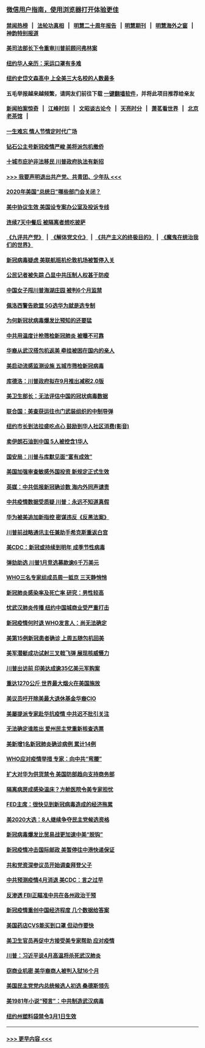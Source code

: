 ### [微信用户指南，使用浏览器打开体验更佳](https://github.com/gfw-breaker/banned-news1/blob/master/indexes/wechat-guide.md?t=0)
#### [禁闻热榜](热点新闻.md?t=0)  &nbsp;&nbsp;|&nbsp;&nbsp; [法轮功真相](https://github.com/gfw-breaker/truth/blob/master/README.md?t=0) &nbsp;&nbsp;|&nbsp;&nbsp; [明慧二十周年报告](https://github.com/gfw-breaker/mh-reports/blob/master/README.md?t=0) &nbsp;&nbsp;|&nbsp;&nbsp;[明慧期刊](https://github.com/gfw-breaker/mh-qikan) &nbsp;&nbsp;|&nbsp;&nbsp; [明慧海外之窗](https://github.com/gfw-breaker/mh-news/blob/master/README.md?t=0) &nbsp;&nbsp;|&nbsp;&nbsp; [神韵特别报道](https://github.com/gfw-breaker/mh-news/blob/master/shenyun.md?t=0)
#### [美司法部长下令重审川普前顾问弗林案](../pages/nsc412/n11870258.md?t=02151511) 
#### [纽约华人亲历：采运口罩有多难](../pages/nsc412/n11870531.md?t=02151511) 
#### [纽约史岱文森高中  上全美三大名校的人数最多](../pages/nsc412/n11870557.md?t=02151511) 
#### 五毛举报越来越频繁，请网友们前往下载 [一键翻墙软件](https://github.com/gfw-breaker/ssr-accounts)，并将此项目推荐给亲友
#### [新闻拍案惊奇](https://github.com/gfw-breaker/banned-news1/blob/master/pages/link4.md) &nbsp;&nbsp;|&nbsp;&nbsp; [江峰时刻](https://github.com/gfw-breaker/banned-news1/blob/master/pages/link4.md) &nbsp;&nbsp;|&nbsp;&nbsp; [文昭谈古论今](https://github.com/gfw-breaker/banned-news1/blob/master/pages/link4.md) &nbsp;&nbsp;|&nbsp;&nbsp; [天亮时分](https://github.com/gfw-breaker/banned-news1/blob/master/pages/link4.md) &nbsp;&nbsp;|&nbsp;&nbsp; [萧茗看世界](https://github.com/gfw-breaker/banned-news1/blob/master/pages/link4.md) &nbsp;&nbsp;|&nbsp;&nbsp; [北京老茶馆](https://github.com/gfw-breaker/banned-news1/blob/master/pages/link4.md) &nbsp;&nbsp;|&nbsp;&nbsp; 
#### [一生难忘 情人节情定时代广场](../pages/nsc412/n11870536.md?t=02151511) 
#### [钻石公主号新冠疫情严峻 美将派包机撤侨](../pages/nsc412/n11870505.md?t=02151511) 
#### [十城市庇护非法移民 川普政府执法有新招](../pages/nsc412/n11870410.md?t=02151511) 
#### [>>> 我要声明退出共产党、共青团、少年队 <<<](https://github.com/begood0513/goodnews/blob/master/quit/letter.md) 
#### [2020年美国“总统日”哪些部门会关闭？](../pages/nsc412/n11870148.md?t=02151511) 
#### [美中协议生效 美国设专案办公室及投诉专线](../pages/nsc412/n11870266.md?t=02151511) 
#### [连续7天中餐后 被隔离者想吃披萨](../pages/nsc412/n11870243.md?t=02151511) 
#### [《九评共产党》](https://github.com/begood0513/9ping.md/blob/master/README.md) &nbsp;|&nbsp; [《解体党文化》](../../../../jtdwh.md/blob/master/README.md)  &nbsp;|&nbsp; [《共产主义的终极目的》](../../../../gczydzjmd.md/blob/master/README.md) &nbsp;|&nbsp; [《魔鬼在统治我们的世界》](../../../../mgztzwmdsj.md/blob/master/README.md) 
#### [新冠病毒疑虑 美联航班机伦敦机场被暂停入关](../pages/nsc412/n11870015.md?t=02151511) 
#### [公民记者被失踪 凸显中共压制人权甚于防疫](../pages/nsc412/n11870042.md?t=02151511) 
#### [中国女子闯川普海湖庄园 被判6个月监禁](../pages/nsc412/n11869919.md?t=02151511) 
#### [佩洛西警告欧盟 5G选华为就是选专制](../pages/nsc412/n11869898.md?t=02151511) 
#### [为何新冠状病毒爆发比预知的还要猛](../pages/nsc412/n11869828.md?t=02151511) 
#### [中共用温度计枪筛检新冠肺炎 被曝不可靠](../pages/nsc412/n11869707.md?t=02151511) 
#### [华裔从武汉搭包机返美 牵挂被困在国内的亲人](../pages/nsc412/n11869711.md?t=02151511) 
#### [美启动流感监测设施 五城市筛检新冠病毒](../pages/nsc412/n11869689.md?t=02151511) 
#### [库德洛：川普政府拟在9月推出减税2.0版](../pages/nsc412/n11869627.md?t=02151511) 
#### [美卫生部长：无法评估中国的冠状病毒数据](../pages/nsc412/n11869301.md?t=02151511) 
#### [联合国：美查获运往也门武装组织的中制导弹](../pages/nsc412/n11868677.md?t=02151511) 
#### [纽约市长到法拉盛吃点心  鼓励到华人社区消费(影音)](../pages/nsc412/n11868197.md?t=02151511) 
#### [卖伊朗石油到中国  5人被控含1华人](../pages/nsc412/n11867988.md?t=02151511) 
#### [国安局：川普与库默见面“富有成效”](../pages/nsc412/n11867976.md?t=02151511) 
#### [美国加强审查敏感外国投资 新规定正式生效](../pages/nsc412/n11868041.md?t=02151511) 
#### [英媒：中共低报新冠确诊数 海内外同声谴责](../pages/nsc412/n11867421.md?t=02151511) 
#### [中共疫情数据受质疑 川普：永远不知道真假](../pages/nsc412/n11867195.md?t=02151511) 
#### [华为被美追加新指控 密谋违反《反黑法案》](../pages/nsc412/n11867191.md?t=02151511) 
#### [川普前战略通讯主任兼助手希克斯重返白宫](../pages/nsc412/n11867104.md?t=02151511) 
#### [美CDC：新冠或持续到明年 成季节性病毒](../pages/nsc412/n11867279.md?t=02151511) 
#### [弹劾助选 川普1月竞选募款逾6千万美元](../pages/nsc412/n11866950.md?t=02151511) 
#### [WHO三名专家组成员周一抵京 三天静悄悄](../pages/nsc412/n11866947.md?t=02151511) 
#### [新冠肺炎感染率及死亡率 研究：男性较高](../pages/nsc412/n11866956.md?t=02151511) 
#### [忧武汉肺炎传播 纽约中国城商业受严重打击](../pages/nsc412/n11866902.md?t=02151511) 
#### [新冠疫情何时退 WHO发言人：尚无法确定](../pages/nsc412/n11866864.md?t=02151511) 
#### [美第15例新冠患者确诊 上周五随包机回美](../pages/nsc412/n11866852.md?t=02151511) 
#### [美军潜艇成功试射三叉戟飞弹 展现核威慑力](../pages/nsc412/n11866046.md?t=02151511) 
#### [川普出访前 印美达成逾35亿美元军购案](../pages/nsc412/n11865444.md?t=02151511) 
#### [重达1270公斤 世界最大烟火在美国施放](../pages/nsc412/n11865198.md?t=02151511) 
#### [美议员吁开除美最大退休基金华裔CIO](../pages/nsc412/n11865230.md?t=02151511) 
#### [美屡提派专家赴华抗疫情 中共迟不批引关注](../pages/nsc412/n11864719.md?t=02151511) 
#### [无法确定谁胜出 爱州民主党重新核查选票](../pages/nsc412/n11864830.md?t=02151511) 
#### [美新增1名新冠肺炎确诊病例 累计14例](../pages/nsc412/n11864893.md?t=02151511) 
#### [WHO应对疫情举措 专家：向中共“弯腰”](../pages/nsc412/n11864727.md?t=02151511) 
#### [扩大对华为供货禁令 美国防部趋向支持商务部](../pages/nsc412/n11864773.md?t=02151511) 
#### [隔离病房成感染温床？方舱医院令美专家担忧](../pages/nsc412/n11864575.md?t=02151511) 
#### [FED主席：很快见到新冠病毒造成的经济拖累](../pages/nsc412/n11864507.md?t=02151511) 
#### [美2020大选：8人继续争夺民主党候选资格](../pages/nsc412/n11864327.md?t=02151511) 
#### [新冠病毒爆发比贸易战更加速中美“脱钩”](../pages/nsc412/n11864470.md?t=02151511) 
#### [新冠疫情冲击国际邮政 美暂停往中港快递保证](../pages/nsc412/n11864207.md?t=02151511) 
#### [共和党资深参议员开始调查拜登父子](../pages/nsc412/n11863984.md?t=02151511) 
#### [中共预测疫情4月消退 美CDC：言之过早](../pages/nsc412/n11864310.md?t=02151511) 
#### [反渗透 FBI正瞄准中共在各州政治干预](../pages/nsc412/n11864300.md?t=02151511) 
#### [新冠疫情重创中国经济程度 几个数据给答案](../pages/nsc412/n11864203.md?t=02151511) 
#### [美国药店CVS能买到口罩 但动作要快](../pages/nsc412/n11862438.md?t=02151511) 
#### [美卫生官员再促中方接受美专家帮助 应对疫情](../pages/nsc412/n11864043.md?t=02151511) 
#### [川普：习近平说4月高温将杀死武汉肺炎](../pages/nsc412/n11860814.md?t=02151511) 
#### [窃商业机密 美华裔商人被判入狱16个月](../pages/nsc412/n11863911.md?t=02151511) 
#### [美国民主党党内总统候选人初选 桑德斯领先](../pages/nsc412/n11863475.md?t=02151511) 
#### [美1981年小说“预言”：中共制造武汉病毒](../pages/nsc412/n11863306.md?t=02151511) 
#### [纽约州塑料袋禁令3月1日生效](../pages/nsc412/n11862832.md?t=02151511) 

----
#### [ >>> 更早内容 <<< ](../indexes/nsc412-earlier.md)
